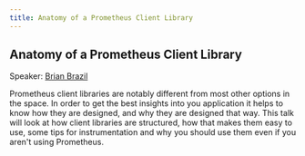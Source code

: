```yaml
---
title: Anatomy of a Prometheus Client Library
---
```


## Anatomy of a Prometheus Client Library

Speaker: [Brian Brazil](/2018-munich/speakers/brian-brazil/)

Prometheus client libraries are notably different from most other options in the space. In order to get the best insights into you application it helps to know how they are designed, and why they are designed that way. This talk will look at how client libraries are structured, how that makes them easy to use, some tips for instrumentation and why you should use them even if you aren't using Prometheus.

